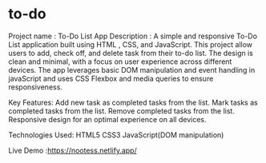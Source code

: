 # to-do
Project name : To-Do List App
Description : 
A simple and responsive To-Do List application built using HTML , CSS, and JavaScript.
This project allow users to add, check off, and delete task from their to-do list.
The design is clean and minimal, with a focus on user experience across different devices.
The app leverages basic DOM manipulation and event handling in javaScript and
uses CSS Flexbox and media queries to ensure responsiveness.

Key Features:
Add new task as completed tasks from the list.
Mark tasks as completed tasks from the list.
Remove completed tasks from the list.
Responsive design for an optimal experience on all devices.

Technologies Used:
HTML5
CSS3
JavaScript(DOM manipulation)

Live Demo :https://nootess.netlify.app/
